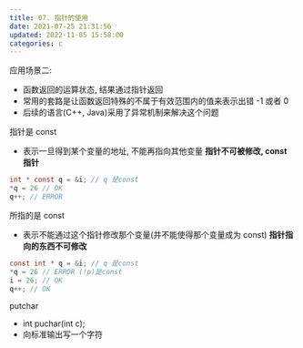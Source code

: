 ```yaml
---
title: 07. 指针的使用
date: 2021-07-25 21:31:56
updated: 2022-11-05 15:58:00
categories: c
---
```


应用场景二:

* 函数返回的运算状态, 结果通过指针返回
* 常用的套路是让函数返回特殊的不属于有效范围内的值来表示出错 -1 或者 0
* 后续的语言(C++, Java)采用了异常机制来解决这个问题

指针是 const

* 表示一旦得到某个变量的地址, 不能再指向其他变量 **指针不可被修改, const 指针**

```c
int * const q = &i; // q 是const
*q = 26 // OK
q++; // ERROR
```

所指的是 const

* 表示不能通过这个指针修改那个变量(并不能使得那个变量成为 const) **指针指向的东西不可修改**

```c
const int * q = &i; // q 是const
*q = 26 // ERROR (!p)是const
i = 26; // OK
q++; // OK
```

putchar

* int puchar(int c);
* 向标准输出写一个字符
